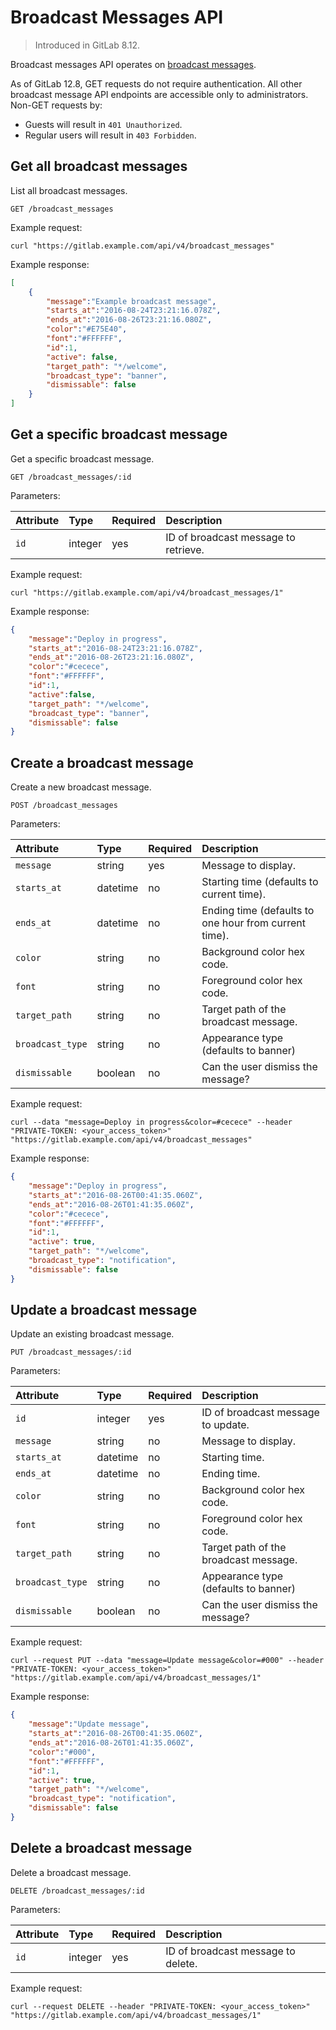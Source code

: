 # Broadcast Messages API

> Introduced in GitLab 8.12.

Broadcast messages API operates on [broadcast messages](../user/admin_area/broadcast_messages.md).

As of GitLab 12.8, GET requests do not require authentication. All other broadcast message API endpoints are accessible only to administrators. Non-GET requests by:

- Guests will result in `401 Unauthorized`.
- Regular users will result in `403 Forbidden`.

## Get all broadcast messages

List all broadcast messages.

```plaintext
GET /broadcast_messages
```

Example request:

```shell
curl "https://gitlab.example.com/api/v4/broadcast_messages"
```

Example response:

```json
[
    {
        "message":"Example broadcast message",
        "starts_at":"2016-08-24T23:21:16.078Z",
        "ends_at":"2016-08-26T23:21:16.080Z",
        "color":"#E75E40",
        "font":"#FFFFFF",
        "id":1,
        "active": false,
        "target_path": "*/welcome",
        "broadcast_type": "banner",
        "dismissable": false
    }
]
```

## Get a specific broadcast message

Get a specific broadcast message.

```plaintext
GET /broadcast_messages/:id
```

Parameters:

| Attribute | Type    | Required | Description                          |
|:----------|:--------|:---------|:-------------------------------------|
| `id`      | integer | yes      | ID of broadcast message to retrieve. |

Example request:

```shell
curl "https://gitlab.example.com/api/v4/broadcast_messages/1"
```

Example response:

```json
{
    "message":"Deploy in progress",
    "starts_at":"2016-08-24T23:21:16.078Z",
    "ends_at":"2016-08-26T23:21:16.080Z",
    "color":"#cecece",
    "font":"#FFFFFF",
    "id":1,
    "active":false,
    "target_path": "*/welcome",
    "broadcast_type": "banner",
    "dismissable": false
}
```

## Create a broadcast message

Create a new broadcast message.

```plaintext
POST /broadcast_messages
```

Parameters:

| Attribute       | Type     | Required | Description                                           |
|:----------------|:---------|:---------|:------------------------------------------------------|
| `message`       | string   | yes      | Message to display.                                   |
| `starts_at`     | datetime | no       | Starting time (defaults to current time).             |
| `ends_at`       | datetime | no       | Ending time (defaults to one hour from current time). |
| `color`         | string   | no       | Background color hex code.                            |
| `font`          | string   | no       | Foreground color hex code.                            |
| `target_path`   | string   | no       | Target path of the broadcast message.                 |
| `broadcast_type`| string   | no       | Appearance type (defaults to banner)                  |
| `dismissable`   | boolean  | no       | Can the user dismiss the message?                     |

Example request:

```shell
curl --data "message=Deploy in progress&color=#cecece" --header "PRIVATE-TOKEN: <your_access_token>" "https://gitlab.example.com/api/v4/broadcast_messages"
```

Example response:

```json
{
    "message":"Deploy in progress",
    "starts_at":"2016-08-26T00:41:35.060Z",
    "ends_at":"2016-08-26T01:41:35.060Z",
    "color":"#cecece",
    "font":"#FFFFFF",
    "id":1,
    "active": true,
    "target_path": "*/welcome",
    "broadcast_type": "notification",
    "dismissable": false
}
```

## Update a broadcast message

Update an existing broadcast message.

```plaintext
PUT /broadcast_messages/:id
```

Parameters:

| Attribute       | Type     | Required | Description                           |
|:----------------|:---------|:---------|:--------------------------------------|
| `id`            | integer  | yes      | ID of broadcast message to update.    |
| `message`       | string   | no       | Message to display.                   |
| `starts_at`     | datetime | no       | Starting time.                        |
| `ends_at`       | datetime | no       | Ending time.                          |
| `color`         | string   | no       | Background color hex code.            |
| `font`          | string   | no       | Foreground color hex code.            |
| `target_path`   | string   | no       | Target path of the broadcast message. |
| `broadcast_type`| string   | no       | Appearance type (defaults to banner)  |
| `dismissable`   | boolean  | no       | Can the user dismiss the message?     |

Example request:

```shell
curl --request PUT --data "message=Update message&color=#000" --header "PRIVATE-TOKEN: <your_access_token>" "https://gitlab.example.com/api/v4/broadcast_messages/1"
```

Example response:

```json
{
    "message":"Update message",
    "starts_at":"2016-08-26T00:41:35.060Z",
    "ends_at":"2016-08-26T01:41:35.060Z",
    "color":"#000",
    "font":"#FFFFFF",
    "id":1,
    "active": true,
    "target_path": "*/welcome",
    "broadcast_type": "notification",
    "dismissable": false
}
```

## Delete a broadcast message

Delete a broadcast message.

```shell
DELETE /broadcast_messages/:id
```

Parameters:

| Attribute | Type    | Required | Description                        |
|:----------|:--------|:---------|:-----------------------------------|
| `id`      | integer | yes      | ID of broadcast message to delete. |

Example request:

```shell
curl --request DELETE --header "PRIVATE-TOKEN: <your_access_token>" "https://gitlab.example.com/api/v4/broadcast_messages/1"
```
